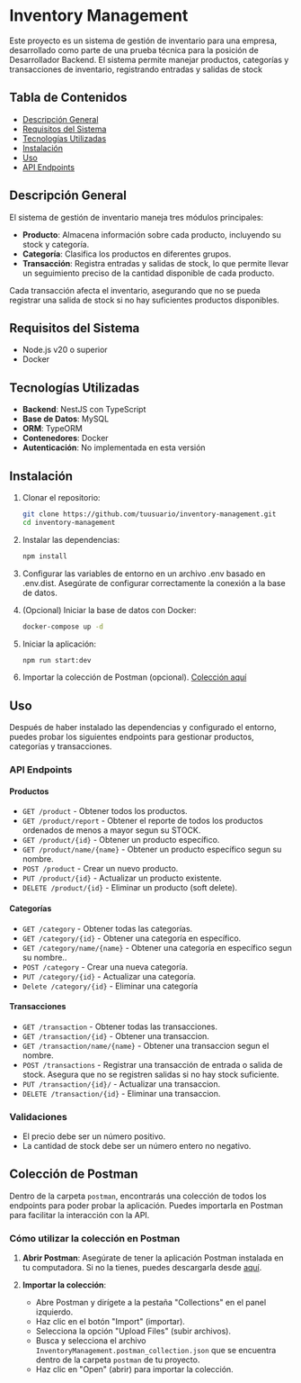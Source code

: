 # Inventory Management

Este proyecto es un sistema de gestión de inventario para una empresa, desarrollado como parte de una prueba técnica para la posición de Desarrollador Backend. El sistema permite manejar productos, categorías y transacciones de inventario, registrando entradas y salidas de stock

## Tabla de Contenidos

- [Descripción General](#descripción-general)
- [Requisitos del Sistema](#requisitos-del-sistema)
- [Tecnologías Utilizadas](#tecnologías-utilizadas)
- [Instalación](#instalación)
- [Uso](#uso)
- [API Endpoints](#api-endpoints)

## Descripción General

El sistema de gestión de inventario maneja tres módulos principales:

- **Producto**: Almacena información sobre cada producto, incluyendo su stock y categoría.
- **Categoría**: Clasifica los productos en diferentes grupos.
- **Transacción**: Registra entradas y salidas de stock, lo que permite llevar un seguimiento preciso de la cantidad disponible de cada producto.

Cada transacción afecta el inventario, asegurando que no se pueda registrar una salida de stock si no hay suficientes productos disponibles.

## Requisitos del Sistema

- Node.js v20 o superior
- Docker

## Tecnologías Utilizadas

- **Backend**: NestJS con TypeScript
- **Base de Datos**: MySQL
- **ORM**: TypeORM
- **Contenedores**: Docker
- **Autenticación**: No implementada en esta versión

## Instalación

1. Clonar el repositorio:

   ```bash
   git clone https://github.com/tuusuario/inventory-management.git
   cd inventory-management
   ```

2. Instalar las dependencias:

   ```bash
   npm install
   ```

3. Configurar las variables de entorno en un archivo .env basado en .env.dist. Asegúrate de configurar correctamente la conexión a la base de datos.

4. (Opcional) Iniciar la base de datos con Docker:

   ```bash
   docker-compose up -d
   ```

5. Iniciar la aplicación:

   ```bash
   npm run start:dev
   ```

6. Importar la colección de Postman (opcional). [Colección aquí](#cómo-utilizar-la-colección-en-postman)

## Uso

Después de haber instalado las dependencias y configurado el entorno, puedes probar los siguientes endpoints para gestionar productos, categorías y transacciones.

### API Endpoints

#### Productos

- `GET /product` - Obtener todos los productos.
- `GET /product/report` - Obtener el reporte de todos los productos ordenados de menos a mayor segun su STOCK.
- `GET /product/{id}` - Obtener un producto específico.
- `GET /product/name/{name}` - Obtener un producto específico segun su nombre.
- `POST /product` - Crear un nuevo producto.
- `PUT /product/{id}` - Actualizar un producto existente.
- `DELETE /product/{id}` - Eliminar un producto (soft delete).

#### Categorías

- `GET /category` - Obtener todas las categorías.
- `GET /category/{id}` - Obtener una categoría en específico.
- `GET /category/name/{name}` - Obtener una categoría en específico segun su nombre..
- `POST /category` - Crear una nueva categoría.
- `PUT /category/{id}` - Actualizar una categoría.
- `Delete /category/{id}` - Eliminar una categoría

#### Transacciones

- `GET /transaction` - Obtener todas las transacciones.
- `GET /transaction/{id}` - Obtener una transaccion.
- `GET /transaction/name/{name}` - Obtener una transaccion segun el nombre.
- `POST /transactions` - Registrar una transacción de entrada o salida de stock. Asegura que no se registren salidas si no hay stock suficiente.
- `PUT /transaction/{id}/` - Actualizar una transaccion.
- `DELETE /transaction/{id}` - Eliminar una transaccion.

### Validaciones

- El precio debe ser un número positivo.
- La cantidad de stock debe ser un número entero no negativo.

## Colección de Postman

Dentro de la carpeta `postman`, encontrarás una colección de todos los endpoints para poder probar la aplicación. Puedes importarla en Postman para facilitar la interacción con la API.

### Cómo utilizar la colección en Postman

1. **Abrir Postman**: Asegúrate de tener la aplicación Postman instalada en tu computadora. Si no la tienes, puedes descargarla desde [aquí](https://www.postman.com/downloads/).

2. **Importar la colección**:
   - Abre Postman y dirígete a la pestaña "Collections" en el panel izquierdo.
   - Haz clic en el botón "Import" (importar).
   - Selecciona la opción "Upload Files" (subir archivos).
   - Busca y selecciona el archivo `InventoryManagement.postman_collection.json` que se encuentra dentro de la carpeta `postman` de tu proyecto.
   - Haz clic en "Open" (abrir) para importar la colección.
